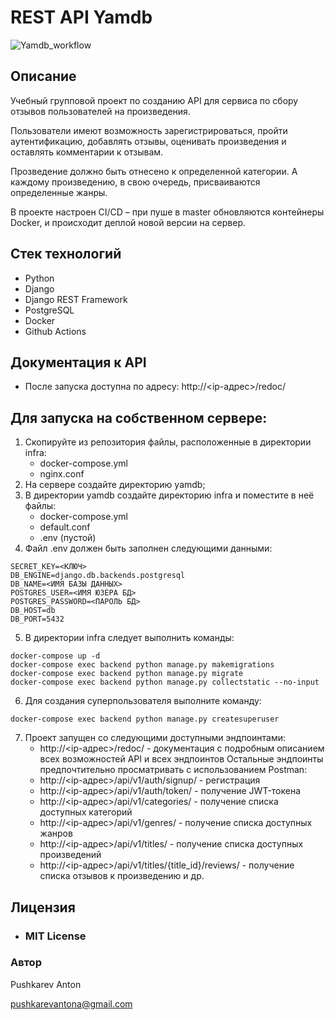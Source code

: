 # REST API Yamdb

![Yamdb_workflow](https://github.com/AbbadonAA/yamdb_final/workflows/Yamdb_workflow/badge.svg)

## Описание

Учебный групповой проект по созданию API для сервиса по сбору отзывов пользователей на произведения.

Пользователи имеют возможность зарегистрироваться, пройти аутентификацию, добавлять отзывы, оценивать произведения и оставлять комментарии к отзывам.

Прозведение должно быть отнесено к определенной категории. А каждому произведению, в свою очередь, присваиваются определенные жанры. 

В проекте настроен CI/CD – при пуше в master обновляются контейнеры Docker, и происходит деплой новой версии на сервер.


## Стек технологий
- Python
- Django
- Django REST Framework
- PostgreSQL
- Docker
- Github Actions

## Документация к API
 - После запуска доступна по адресу: http://<ip-адрес>/redoc/

## Для запуска на собственном сервере:
1. Скопируйте из репозитория файлы, расположенные в директории infra:
    - docker-compose.yml
    - nginx.conf
2. На сервере создайте директорию yamdb;
3. В директории yamdb создайте директорию infra и поместите в неё файлы:
    - docker-compose.yml
    - default.conf
    - .env (пустой)
4. Файл .env должен быть заполнен следующими данными:
```
SECRET_KEY=<КЛЮЧ>
DB_ENGINE=django.db.backends.postgresql
DB_NAME=<ИМЯ БАЗЫ ДАННЫХ>
POSTGRES_USER=<ИМЯ ЮЗЕРА БД>
POSTGRES_PASSWORD=<ПАРОЛЬ БД>
DB_HOST=db
DB_PORT=5432
```
5. В директории infra следует выполнить команды:
```
docker-compose up -d
docker-compose exec backend python manage.py makemigrations
docker-compose exec backend python manage.py migrate
docker-compose exec backend python manage.py collectstatic --no-input
```

6. Для создания суперпользователя выполните команду:
```
docker-compose exec backend python manage.py createsuperuser
```

7. Проект запущен со следующими доступными эндпоинтами:
    - http://<ip-адрес>/redoc/ - документация с подробным описанием всех возможностей API и всех эндпоинтов
    Остальные эндпоинты предпочтительно просматривать с использованием Postman:
    - http://<ip-адрес>/api/v1/auth/signup/ - регистрация
    - http://<ip-адрес>/api/v1/auth/token/ - получение JWT-токена
    - http://<ip-адрес>/api/v1/categories/ - получение списка доступных категорий
    - http://<ip-адрес>/api/v1/genres/ - получение списка доступных жанров
    - http://<ip-адрес>/api/v1/titles/ - получение списка доступных произведений
    - http://<ip-адрес>/api/v1/titles/{title_id}/reviews/ - получение списка отзывов к произведению
    и др.


## Лицензия
- ### **MIT License**

### Автор
Pushkarev Anton

pushkarevantona@gmail.com
